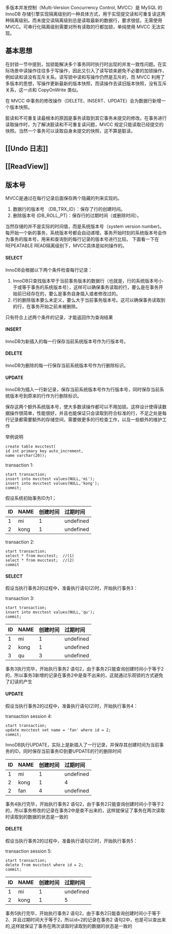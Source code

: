 多版本并发控制（Multi-Version Concurrency Control, MVCC）是 MySQL 的 InnoDB 存储引擎实现隔离级别的一种具体方式，用于实现提交读和可重复读这两种隔离级别。而未提交读隔离级别总是读取最新的数据行，要求很低，无需使用 MVCC。可串行化隔离级别需要对所有读取的行都加锁，单纯使用 MVCC 无法实现。
## 基本思想

在封锁一节中提到，加锁能解决多个事务同时执行时出现的并发一致性问题。在实际场景中读操作往往多于写操作，因此又引入了读写锁来避免不必要的加锁操作，例如读和读没有互斥关系。读写锁中读和写操作仍然是互斥的，而 MVCC 利用了多版本的思想，写操作更新最新的版本快照，而读操作去读旧版本快照，没有互斥关系，这一点和 CopyOnWrite 类似。

在 MVCC 中事务的修改操作（DELETE、INSERT、UPDATE）会为数据行新增一个版本快照。

脏读和不可重复读最根本的原因是事务读取到其它事务未提交的修改。在事务进行读取操作时，为了解决脏读和不可重复读问题，MVCC 规定只能读取已经提交的快照。当然一个事务可以读取自身未提交的快照，这不算是脏读。


## [[Undo 日志]]


## [[ReadView]]


## 版本号
MVCC是通过在每行记录后面保存两个隐藏的列来实现的。

1. 数据行的版本号 （DB_TRX_ID）：保存了行的创建时间。
1. 删除版本号 (DB_ROLL_PT)：保存行的过期时间（或删除时间）。

当然存储的并不是实际的时间值，而是系统版本号（system version number)。每开始一个新的事务，系统版本号都会自动递增。事务开始时刻的系统版本号会作为事务的版本号，用来和查询到的每行记录的版本号进行比较。
下面看一下在REPEATABLE READ隔离级别下，MVCC具体是如何操作的。

#### SELECT

InnoDB会根据以下两个条件检查每行记录：
1. InnoDB只查找版本早于当前事务版本的数据行（也就是，行的系统版本号小于或等于事务的系统版本号），这样可以确保事务读取的行，要么是在事务开始前已经存在的，要么是事务自身插入或者修改过的。
2. 行的删除版本要么未定义，要么大于当前事务版本号。这可以确保事务读取到的行，在事务开始之前未被删除。

只有符合上述两个条件的记录，才能返回作为查询结果

#### INSERT
InnoDB为新插入的每一行保存当前系统版本号作为行版本号。
#### DELETE
InnoDB为删除的每一行保存当前系统版本号作为行删除标识。

#### UPDATE
InnoDB为插入一行新记录，保存当前系统版本号作为行版本号，同时保存当前系统版本号到原来的行作为行删除标识。

保存这两个额外系统版本号，使大多数读操作都可以不用加锁。这样设计使得读数据操作很简单，性能很好，并且也能保证只会读取到符合标准的行，不足之处是每行记录都需要额外的存储空间，需要做更多的行检查工作，以及一些额外的维护工作

举例说明
```
create table mvcctest( 
id int primary key auto_increment, 
name varchar(20));
```

transaction 1:
```
start transaction;
insert into mvcctest values(NULL,'mi');
insert into mvcctest values(NULL,'kong');
commit;
```
假设系统初始事务ID为1；

|ID 	|NAME |	创建时间 |	过期时间|
|:-----|:-----|:------|:----|
|1 | 	mi |	1 |	undefined
|2 |	kong 	|1 |	undefined

transaction 2:
```
start transaction;
select * from mvcctest;  //(1)
select * from mvcctest;  //(2)
commit
```

#### SELECT

假设当执行事务2的过程中，准备执行语句(2)时，开始执行事务3：

transaction 3:
```
start transaction;
insert into mvcctest values(NULL,'qu');
commit;
```

|ID 	 | NAME |	创建时间 |	过期时间|
|:-----|:-----|:-----|:------|
|1       | 	mi   |	  1 |	undefined |
|2 	    | kong |	1 | 	undefined |
|3 	    | qu     |	 3 |	undefined |

事务3执行完毕，开始执行事务2 语句2，由于事务2只能查询创建时间小于等于2的，所以事务3新增的记录在事务2中是查不出来的，这就通过乐观锁的方式避免了幻读的产生
#### UPDATE

假设当执行事务2的过程中，准备执行语句(2)时，开始执行事务4：

transaction session 4:
```
start transaction;
update mvcctest set name = 'fan' where id = 2;
commit;
```
InnoDB执行UPDATE，实际上是新插入了一行记录，并保存其创建时间为当前事务的ID，同时保存当前事务ID到要UPDATE的行的删除时间

|ID 	| NAME |	创建时间  |	过期时间 |
|:-----|:------|:-------|:-------|
|1  |	mi |	1 |	undefined |
|2 |	kong |	1 |	4 |
|2 	| fan |	4 |	undefined |

事务4执行完毕，开始执行事务2 语句2，由于事务2只能查询创建时间小于等于2的，所以事务修改的记录在事务2中是查不出来的，这样就保证了事务在两次读取时读取到的数据的状态是一致的

#### DELETE
假设当执行事务2的过程中，准备执行语句(2)时，开始执行事务5：

transaction session 5:
```
start transaction;
delete from mvcctest where id = 2;
commit;
```

|ID |	NAME |	创建时间 | 	过期时间 |
|:----|:-----|:----|:-----|
|1 |	mi |	1 |	undefined |
|2 	| kong |	1 |	5 |

事务5执行完毕，开始执行事务2 语句2，由于事务2只能查询创建时间小于等于2、并且过期时间大于等于2，所以id=2的记录在事务2 语句2中，也是可以查出来的,这样就保证了事务在两次读取时读取到的数据的状态是一致的
